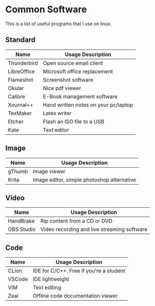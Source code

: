 # Common Software
This is a list of useful programs that I use on linux.


## Standard
Name        |  Usage Description
----------- | ------------------------------------
Thunderbird | Open source email client
LibreOffice | Microsoft office replacement
Flameshot   | Screenshot software
Okular      | Nice pdf viewer
Calibre     | E-Book management software
Xournal++   | Hand written notes on your pc/laptop
TexMaker    | Latex writer
Etcher      | Flash an ISO file to a USB
Kate        | Text editor

## Image
Name      |  Usage Description
--------- | ------------------------------------------
gThumb    | Image viewer
Krita     | Image editor, simple photoshop alternative


## Video
Name       |  Usage Description
---------- | -------------------------------------------
HandBrake  | Rip content from a CD or DVD
OBS Studio | Video recording and live streaming software


## Code
Name      |  Usage Description
--------- | ---------------------------------------
CLion     | IDE for C/C++. Free if you're a student
VSCode    | IDE lightweight
VIM       | Text editing
Zeal      | Offline code documentation viewer

